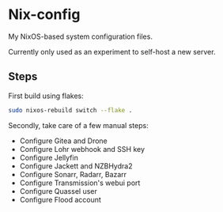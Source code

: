 # Nix-config

My NixOS-based system configuration files.

Currently only used as an experiment to self-host a new server.

## Steps

First build using flakes:

```sh
sudo nixos-rebuild switch --flake .
```

Secondly, take care of a few manual steps:

* Configure Gitea and Drone
* Configure Lohr webhook and SSH key
* Configure Jellyfin
* Configure Jackett and NZBHydra2
* Configure Sonarr, Radarr, Bazarr
* Configure Transmission's webui port
* Configure Quassel user
* Configure Flood account

